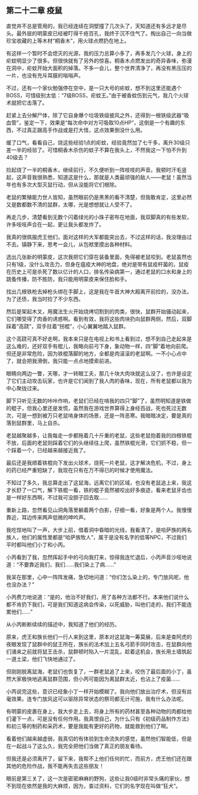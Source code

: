 ## 第二十二章 疫鼠


直觉并不总是管用的，我已经连续在洞壁撞了几次头了，天知道还有多远才是尽头。最外层的明蒙皮已经被叮得千疮百孔，我终于沉不住气了。掏出自己一向当做珍宝收藏的上等木材“桐香木”，用火球点燃扔在地上。

有这样一个暂时不会熄灭的光源，我的压力总算小多了，再多发几个火球，身上的疟蚊明显少了很多。但很快就有了另外的惊喜。桐香木点燃发出的奇异香味，弥漫在洞中，疟蚊开始大面积的掉落。不多一会儿，整个世界清净了，再没有黑压压的一片，也没有充斥耳膜的嗡嗡声。

不过，还有一个家伙勉强停在空中，是一只大号的疟蚊，想不到这里还能遇个BOSS，可惜级别太低：“7级BOSS，疟蚊王。”由于被香蚊伤到元气，我几个火球术就把它击落了。

赶紧上去分解尸体，除了它自身爆个垃圾铁级披风之外，还得到一根铁级武器“吸血管”，鉴定一下，效果是“每次命中对方可吸取10点HP”，这倒是一个有趣的东西，不过真正跟高手作战或是打大怪，这点效果倒没什么用。

缓了口气，看看自己，烧这些经验1点的疟蚊，经验竟然加了七千多，离升30级只差一半的经验了。可惜桐香木杀伤的蚊子不算在我头上，不然我这一下怕不升到40级去？

捡起烧了一半的桐香木，继续前行，不久便听到一阵吱吱的声音。我顿时汗毛竖起，这声音我很熟悉，知道这是什么，那就是人类最顽强的敌人——老鼠！虽然当年也有多次大型灭鼠行动，但从没能将它们根除。

老鼠的繁殖能力世人皆知，虽然眼前仍是黑黑的看不清楚，但我敢肯定，这里必然又是数都数不清的鼠群，太哪，光是想想就让人受不了。

再走几步，清楚看到无数个闪着绿光的小珠子密布在地面，我双脚真的有些发软，许多吱吱声合在一起，更让我头都发炸了。

我真的很佩服虎王他们，面对这样的大军都能突出去，不过这样的话，我没理由过不去。镇静下来，思考一会儿，从包袱里摸出各种材料。

选出几张新的明蒙皮，这次我把它们穿在装备里面，免得被老鼠咬到。老鼠虽然也只有1级，没什么攻击力，但身在瘟疫大神的地盘，绝对是带有鼠疫杆菌的，鼠疫在历史上可是杀死了数以亿计的人口，排名传染病第一，通过老鼠的口水和身上的跳蚤传播，防不胜防，我只能用明蒙皮来保住脸和手。

找出几根铁枪去掉枪头绑在手脚上，这是我在牛首大神大殿离开前捡的，没办法，为了还债，我当时捡了不少东西。

然后是架起木叉，用魔法生火开始烧烤切割到的肉类，很快，鼠群开始骚动起来，它们哪受得了肉香的诱惑啊。看到有效，我将这些肉块扔向鼠群两侧，然后，双脚踩着“高跷”，双手拄着“拐棍”，小心翼翼地踏入鼠群。

这个高跷可真不好走啊，我本来只是在电视上和书上看到过，想不到自己走起来是这么难的，还好双手有棍儿，我略向前弓下身，象动物一样，四“脚”着地向前爬。但还是非常危险，因为铁棍落脚的地方，全都是肉滚滚的老鼠啊。一不小心点中了，就会把我滑倒，我只能一点点地摸索前进。

眼睛向两边一瞥，天哪，才一转眼工夫，那几十块大肉块就这么没了，也许是设定了它们主动攻击玩家，也许是它们闻到了我人肉的香味，现在，所有老鼠都以我为中心聚拢过来。

脚下只听见无数的咔咔作响，老鼠们已经在啃我的四只“脚”了，虽然明知道是铁做的棍子，但我心里还是发慌，虽然我在游戏世界算得上身经百战，死也死过无数次，可是一想到被万只老鼠啃身体的场景，还是一阵恶寒。我暗暗决定，要是真的落到鼠群里，马上自杀。

老鼠越聚越多，让我每走一步都拖着几十斤重的老鼠，这些老鼠抱着我的四根铁棍不放，后面的老鼠则踩着它们的头继续往上爬，虽然铁棍光滑，它们抓不稳，但一个踩着一个，已经越来越接近我了。

最后还是我顺着铁棍向下发出火球术，烧死一片老鼠，这才解决危机，不过，身上的药已经严重短缺了，我现在只有在万不得已的时候才使用魔法。

不知过了多久，我总算走出了这鼠海，远离它们的区域，也没有老鼠追上来，我这才长舒了一口气，解下铁棍一看，铁的棍子竟然被咬出好多痕迹，看来老鼠牙齿也是一样好东西啊，不过我可没胆子回去取……

重新上路，忽然看见山洞角落里躺着两个白影，仔细一看，好象是两个人。我慢慢靠近，耳边传来两声低微的呻吟声。

我吃惊地叫了一声，大步上前，借着洞中昏暗的光线，我看清了，是哈萨族的两名族人，他们的属性里都是“哈萨族牧人”，属于是没有名字的低等NPC，不过我们平时都叫他们小丁和小丙。

小丙看到了我，忽然挥起手中的弓向我打来，惊得我连忙退后，小丙声音沙哑地说道：“不要靠近我们，我们……我们染上了病……”

我呆在那里，心中一阵阵发痛，急切地问道：“你们怎么染上的，专门放风呢，他也没办法？”

小丙费力地说道：“是的，他治不好我们，用了各种方法都不行。本来他们说什么都不肯扔下我们，可是我们知道这病会传染，以死威胁，叫他们走的，我们不能连累他们……”

从小丙断断续续的描述中，我知道了他们的经历。

原来，虎王和族长他们一行人来到这里，原本对这鼠海一筹莫展，后来是查阿虎的夜眼发现了鼠群中的鼠王所在，族长的法术加上五名弓箭手同时攻击，在鼠群向他们涌来之前就将鼠王击杀，鼠群顿时陷入一片混乱，趁着这机会，族长用土墙筑起一道土梁，他们飞快地通过了。

但刚刚脱离鼠海，老鼠们也恢复了，一群老鼠追了上来，咬伤了最后面的小丁，虽然大家极快地逃离鼠群范围，但小丙可能因为离鼠群太近，也沾上了疫菌……

小丙说完这些，意识已经象小丁一样开始模糊了。我向他们放出治疗术，但没有丝毫效果。连专门放风这可以驱除异常状态的祭司都无计可施，我有什么办法呢。

有明蒙的皮裹在身上，我大步走上去，将身上所有的药材甚至各种动物的肉都给他们灌下一点，可是没有任何作用。我真恨自己，为什么只有《初级药品制作方法》和初三等的制药和采药术，要是我能有更好的药物，就能救到他们了啊。

看着他们越来越虚弱，我真切的有体验到生命流失的感觉，虽然他们智能低，但是在一起战斗了这么久，我完全把他们当做了真正的朋友看待。

但我还是必须离开了，留下来，我帮不上他们任何的忙，而前方，虎王他们还在跟其他的危险作战，我不能再失去这些朋友！

眼前是第三关了，这一次是密密麻麻的野狗，这些让我0级时非常头痛的家伙，想不到现在依然是我的大麻烦，因为，查过资料，它们的名字现在叫做“狂犬”。





